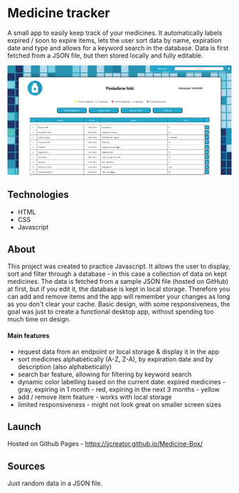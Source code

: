 # Medicine tracker

A small app to easily keep track of your medicines. It automatically labels expired / soon to expire items, lets the user sort data by name, expiration date and type and allows for a keyword search in the database. Data is first fetched from a JSON file, but then stored locally and fully editable.

[![medicine tracker](/medicinebox.png)](https://jjcreator.github.io/Medicine-Box/)


## Technologies

* HTML
* CSS
* Javascript

## About

This project was created to practice Javascript. It allows the user to display, sort and filter through a database - in this case a collection of data on kept medicines. The data is fetched from a sample JSON file (hosted on GitHub) at first, but if you edit it, the database is kept in local storage. Therefore you can add and remove items and the app will remember your changes as long as you don't clear your cache. Basic design, with some responsiveness, the goal was just to create a functional desktop app, without spending too much time on design.


#### Main features
* request data from an endpoint or local storage & display it in the app
* sort medicines alphabetically (A-Z, Z-A), by expiration date and by description (also alphabetically)
* search bar feature, allowing for filtering by keyword search
* dynamic color labelling based on the current date:  expired medicines - gray, expiring in 1 month - red, expiring in the next 3 months - yellow
* add / remove item feature - works with local storage
* limited responsiveness - might not look great on smaller screen sizes


## Launch

Hosted on Github Pages - https://jjcreator.github.io/Medicine-Box/

## Sources

Just random data in a JSON file.
